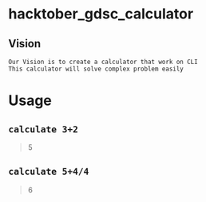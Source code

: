 # hacktober_gdsc_calculator

## Vision

```
Our Vision is to create a calculator that work on CLI
This calculator will solve complex problem easily
```

# Usage
## ```calculate 3+2```
>  5 
## ```calculate 5+4/4```  
> 6
